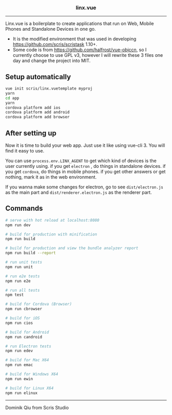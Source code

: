 <h3 align="center">linx.vue</h3>

---

Linx.vue is a boilerplate to create applications that run on Web, Mobile Phones and Standalone Devices in one go. 

- It is the modified environment that was used in developing <https://github.com/scris/scristask> 1.10+.
- Some code is from <https://github.com/halfrost/vue-objccn>, so I currently choose to use GPL v3, however I will rewrite these 3 files one day and change the project into MIT.

## Setup automatically

```bash
vue init scris/linx.vuetemplate myproj
yarn
cd app
yarn
cordova platform add ios
cordova platform add android
cordova platform add browser
```

## After setting up

Now it is time to build your web app. 
Just use it like using vue-cli 3. 
You will find it easy to use.

You can use `process.env.LINX_AGENT` to get which kind of devices is the user currently using. 
if you get `electron` , do things in standalone devices. 
if you get `cordova`, do things in mobile phones. 
if you get other answers or get nothing, mark it as in the web environment. 

If you wanna make some changes for electron, go to see `dist/electron.js` as the main part and `dist/renderer.electron.js` as the renderer part.

## Commands

``` bash
# serve with hot reload at localhost:8080
npm run dev

# build for production with minification
npm run build

# build for production and view the bundle analyzer report
npm run build --report

# run unit tests
npm run unit

# run e2e tests
npm run e2e

# run all tests
npm test

# build for Cordova (Browser)
npm run cbrowser

# build for iOS
npm run cios

# build for Android
npm run candroid

# run Electron tests
npm run edev

# build for Mac X64
npm run emac

# build for Windows X64
npm run ewin

# build for Linux X64
npm run elinux
```


---
Dominik Qiu from Scris Studio 
